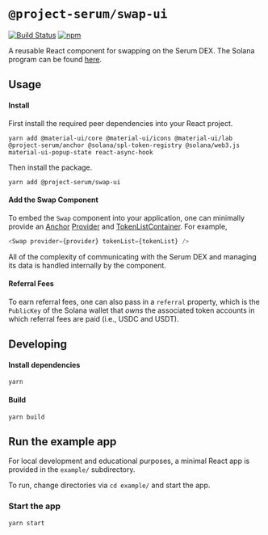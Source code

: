 # `@project-serum/swap-ui`

[![Build Status](https://travis-ci.com/project-serum/swap-ui.svg?branch=master)](https://travis-ci.com/project-serum/swap-ui)
[![npm](https://img.shields.io/npm/v/@project-serum/swap-ui.svg)](https://www.npmjs.com/package/@project-serum/swap-ui)

A reusable React component for swapping on the Serum DEX. The Solana program can be
found [here](https://github.com/project-serum/swap).

## Usage

#### Install

First install the required peer dependencies into your React project.

```
yarn add @material-ui/core @material-ui/icons @material-ui/lab @project-serum/anchor @solana/spl-token-registry @solana/web3.js material-ui-popup-state react-async-hook
```

Then install the package.

```
yarn add @project-serum/swap-ui
```

#### Add the Swap Component

To embed the `Swap` component into your application,
one can minimally provide an [Anchor](https://github.com/project-serum/anchor)
[Provider](https://project-serum.github.io/anchor/ts/classes/provider.html)
and [TokenListContainer](https://github.com/solana-labs/token-list).
For example,

 ```javascript
<Swap provider={provider} tokenList={tokenList} />
```

All of the complexity of communicating with the Serum DEX and managing
its data is handled internally by the component.

#### Referral Fees

To earn referral fees, one can also pass in a `referral` property,
which is the `PublicKey` of the Solana wallet that *owns* the associated
token accounts in which referral fees are paid (i.e., USDC and USDT).

## Developing

#### Install dependencies

```
yarn
```

#### Build

```
yarn build
```

## Run the example app

For local development and educational purposes, a minimal React app is provided
in the `example/` subdirectory.

To run, change directories via `cd example/` and start the app.

### Start the app

```
yarn start
```

